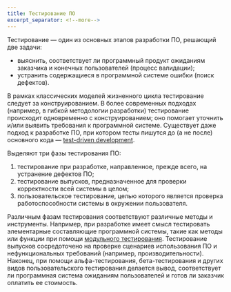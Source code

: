 ```yaml
---
title: Тестирование ПО
excerpt_separator: <!--more-->
---
```


Тестирование — один из основных этапов разработки ПО, решающий две задачи:

  * выяснить, соответствует ли программный продукт ожиданиям заказчика и конечных пользователей (процесс валидации);
  * устранить содержащиеся в программной системе ошибки (поиск дефектов).

<!--more-->

В рамках классических моделей жизненного цикла тестирование следует за конструированием. 
В более современных подходах (например, в гибкой методологии разработки) тестирование происходит одновременно с конструированием; 
оно помогает уточнить и/или выявить требования к программной системе. 
Существует даже подход к разработке ПО, при котором тесты пишутся до (а не после) основного кода — [test-driven development][1].

Выделяют три фазы тестирования ПО:

 1. тестирование при разработке, направленное, прежде всего, на устранение дефектов ПО;
 2. тестирование выпусков, предназначенное для проверки корректности всей системы в целом;
 3. пользовательское тестирование, целью которого является проверка работоспособности системы в окружении пользователя.

Различным фазам тестирования соответствуют различные методы и инструменты. Например, при разработке 
имеет смысл тестировать элементарные составляющие программной системы, такие как методы или функции 
при помощи [модульного тестирования][2]. Тестирование выпусков сосредоточено на проверке сценариев использования ПО 
и нефункциональных требований (например, производительности). Наконец, при помощи альфа-тестирования, бета-тестирования 
и других видов пользовательского тестирования делается вывод, соответствует ли программная система ожиданиям пользователей 
и готов ли заказчик оплатить ее стоимость.

[1]: https://en.wikipedia.org/wiki/Test-driven_development
[2]: https://en.wikipedia.org/wiki/Unit_testing

